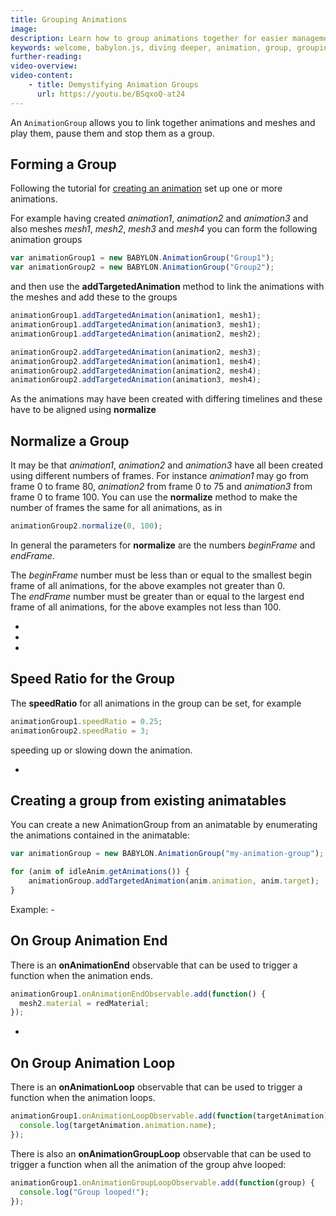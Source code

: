 ```yaml
---
title: Grouping Animations
image: 
description: Learn how to group animations together for easier management.
keywords: welcome, babylon.js, diving deeper, animation, group, grouping
further-reading:
video-overview:
video-content:
    - title: Demystifying Animation Groups
      url: https://youtu.be/BSqxoQ-at24
---
```


An `AnimationGroup` allows you to link together animations and meshes and play them, pause them and stop them as a group.

## Forming a Group

Following the tutorial for [creating an animation](/divingDeeper/animation/animation_introduction) set up one or more animations.

For example having created _animation1_, _animation2_ and _animation3_ and also meshes _mesh1_, _mesh2_, _mesh3_ and _mesh4_ you can form the following animation groups

```javascript
var animationGroup1 = new BABYLON.AnimationGroup("Group1");
var animationGroup2 = new BABYLON.AnimationGroup("Group2");
```

and then use the **addTargetedAnimation** method to link the animations with the meshes and add these to the groups

```javascript
animationGroup1.addTargetedAnimation(animation1, mesh1);
animationGroup1.addTargetedAnimation(animation3, mesh1);
animationGroup1.addTargetedAnimation(animation2, mesh2);

animationGroup2.addTargetedAnimation(animation2, mesh3);
animationGroup2.addTargetedAnimation(animation1, mesh4);
animationGroup2.addTargetedAnimation(animation2, mesh4);
animationGroup2.addTargetedAnimation(animation3, mesh4);
```

As the animations may have been created with differing timelines and these have to be aligned using **normalize**

## Normalize a Group

It may be that _animation1_, _animation2_ and _animation3_ have all been created using different numbers of frames. For instance _animation1_ may go from frame 0 to frame 80, _animation2_ from frame 0 to 75 and _animation3_ from frame 0 to frame 100. You can use the **normalize** method to make the number of frames the same for all animations, as in

```javascript
animationGroup2.normalize(0, 100);
```

In general the parameters for **normalize** are the numbers _beginFrame_ and _endFrame_.

The _beginFrame_ number must be less than or equal to the smallest begin frame of all animations, for the above examples not greater than 0.  
The _endFrame_ number must be greater than or equal to the largest end frame of all animations, for the above examples not less than 100.

- <Playground id="#CBGEQX#1" title="Animation Group Example 1" description="First Example of Animation Groups." image="/img/playgroundsAndNMEs/divingDeeperAnimationGroup1.jpg"/>
- <Playground id="#CBGEQX#2" title="Animation Group Example 2" description="Second Example of Animation Groups." image="/img/playgroundsAndNMEs/divingDeeperAnimationGroup1.jpg"/>
- <Playground id="#CBGEQX#3" title="Animation Group Example 3" description="Third Example of Animation Groups." image="/img/playgroundsAndNMEs/divingDeeperAnimationGroup1.jpg"/>

## Speed Ratio for the Group

The **speedRatio** for all animations in the group can be set, for example

```javascript
animationGroup1.speedRatio = 0.25;
animationGroup2.speedRatio = 3;
```

speeding up or slowing down the animation.

- <Playground id="#CBGEQX#5" title="Animation Group Speed Ratio" description="Example of adjust an animation group's speed ratio." image="/img/playgroundsAndNMEs/divingDeeperAnimationGroup2.jpg"/>

## Creating a group from existing animatables

You can create a new AnimationGroup from an animatable by enumerating the animations contained in the animatable:

```javascript
var animationGroup = new BABYLON.AnimationGroup("my-animation-group");

for (anim of idleAnim.getAnimations()) {
    animationGroup.addTargetedAnimation(anim.animation, anim.target);
}
```

Example: - <Playground id="#CBGEQX#5" title="Create AnimationGroup From Animatable" description="Example of creating an animationGroup by enumerating through the animations contained in an animatable." image="/img/playgroundsAndNMEs/divingDeeperAnimationGroup3.jpg"/>

## On Group Animation End

There is an **onAnimationEnd** observable that can be used to trigger a function when the animation ends.

```javascript
animationGroup1.onAnimationEndObservable.add(function() {
  mesh2.material = redMaterial;
});
```

- <Playground id="#CBGEQX#4" title="On Animation Group End" description="Example of executing code after all animations in an animationGroup finish." image="/img/playgroundsAndNMEs/divingDeeperAnimationGroup1.jpg"/>

## On Group Animation Loop

There is an **onAnimationLoop** observable that can be used to trigger a function when the animation loops.

```javascript
animationGroup1.onAnimationLoopObservable.add(function(targetAnimation) {
  console.log(targetAnimation.animation.name);
});
```

There is also an **onAnimationGroupLoop** observable that can be used to trigger a function when all the animation of the group ahve looped:

```javascript
animationGroup1.onAnimationGroupLoopObservable.add(function(group) {
  console.log("Group looped!");
});
```
